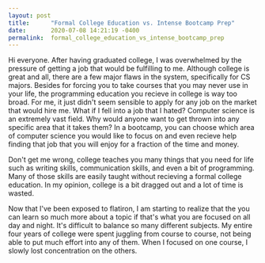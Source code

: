 ```yaml
---
layout: post
title:      "Formal College Education vs. Intense Bootcamp Prep"
date:       2020-07-08 14:21:19 -0400
permalink:  formal_college_education_vs_intense_bootcamp_prep
---
```



Hi everyone. After having graduated college, I was overwhelmed by the pressure of getting a job that would be fulfilling to me. Although college is great and all, there are a few major flaws in the system, specifically for CS majors. Besides for forcing you to take courses that you may never use in your life, the programming education you recieve in college is way too broad. For me, it just didn't seem sensible to apply for any job on the market that would hire me. What if I fell into a job that I hated? Computer science is an extremely vast field. Why would anyone want to get thrown into any specific area that it takes them? In a bootcamp, you can choose which area of computer science you would like to focus on and even recieve help finding that job that you will enjoy for a fraction of the time and money. 

Don't get me wrong, college teaches you many things that you need for life such as writing skills, communication skills, and even a bit of programming. Many of those skills are easily taught without recieving a formal college education. In my opinion, college is a bit dragged out and a lot of time is wasted. 

Now that I've been exposed to flatiron, I am starting to realize that the you can learn so much more about a topic if that's what you are focused on all day and night. It's difficult to balance so many different subjects. My entire four years of college were spent juggling from course to course, not being able to put much effort into any of them. When I focused on one course, I slowly lost concentration on the others.
